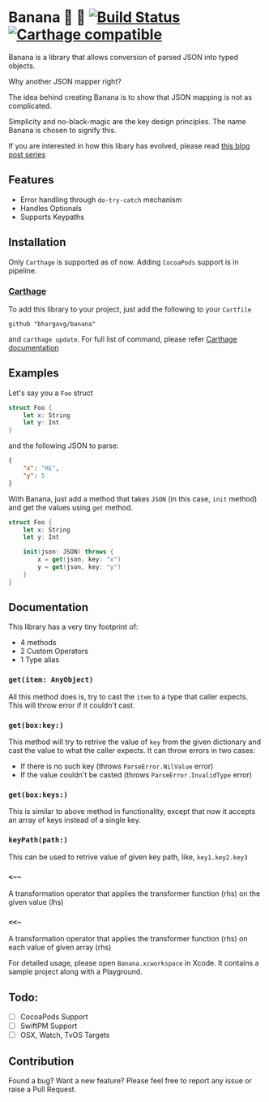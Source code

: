# Banana 🍌 🐒 [![Build Status](https://travis-ci.org/bhargavg/Banana.svg?branch=master)](https://travis-ci.org/bhargavg/Banana) [![Carthage compatible](https://img.shields.io/badge/Carthage-compatible-4BC51D.svg?style=flat)](https://github.com/Carthage/Carthage)


Banana is a library that allows conversion of parsed JSON into typed objects.

Why another JSON mapper right? 

The idea behind creating Banana is to show that JSON mapping is not as complicated.

Simplicity and no-black-magic are the key design principles. The name Banana is chosen to signify this. 

If you are interested in how this libary has evolved, please read [this blog post series](http://bhargavg.com/swift/2016/03/29/functional-json-parsing-in-swift.html)

## Features
- Error handling through `do-try-catch` mechanism
- Handles Optionals
- Supports Keypaths

## Installation

Only `Carthage` is supported as of now. Adding `CocoaPods` support is in pipeline.

### [Carthage]

[Carthage]: https://github.com/Carthage/Carthage

To add this library to your project, just add the following to your `Cartfile`

```
github "bhargavg/banana"
```

and `carthage update`. For full list of command, please refer [Carthage documentation](https://github.com/Carthage/Carthage)


## Examples

Let's say you a `Foo` struct
```swift
struct Foo {
    let x: String
    let y: Int
}
```

and the following JSON to parse:

```json
{
    "x": "Hi",
    "y": 5
}
```

With Banana, just add a method that takes `JSON` (in this case, `init` method) and get the values using `get` method.

```swift
struct Foo {
    let x: String
    let y: Int

    init(json: JSON) throws {
        x = get(json, key: "x")
        y = get(json, key: "y")
    }
}
```

## Documentation
This library has a very tiny footprint of:
- 4 methods
- 2 Custom Operators
- 1 Type alias

### `get(item: AnyObject)`
All this method does is, try to cast the `item` to a type that caller expects. This will throw error if it couldn't cast.

### `get(box:key:)`
This method will try to retrive the value of `key` from the given dictionary and cast the value to what the caller expects. It can throw errors in two cases:
- If there is no such key (throws `ParseError.NilValue` error)
- If the value couldn't be casted (throws `ParseError.InvalidType` error)

### `get(box:keys:)`
This is similar to above method in functionality, except that now it accepts an array of keys instead of a single key.

### `keyPath(path:)`
This can be used to retrive value of given key path, like, `key1.key2.key3`

### `<~~`
A transformation operator that applies the transformer function (rhs) on the given value (lhs)

### `<<~`
A transformation operator that applies the transformer function (rhs) on each value of given array (rhs)


For detailed usage, please open `Banana.xcworkspace` in Xcode. It contains a sample project along with a Playground.

## Todo:
- [ ] CocoaPods Support
- [ ] SwiftPM Support
- [ ] OSX, Watch, TvOS Targets

## Contribution
Found a bug? Want a new feature? Please feel free to report any issue or raise a Pull Request.
